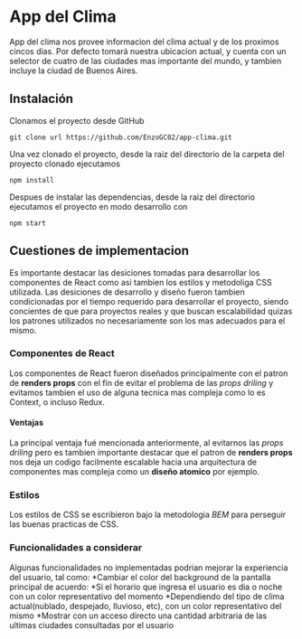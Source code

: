# App del Clima

App del clima nos provee informacion del clima actual y de los proximos cincos dias.
Por defecto tomará nuestra ubicacion actual, y cuenta con un selector de cuatro de las ciudades
mas importante del mundo, y tambien incluye la ciudad de Buenos Aires.

## Instalación

Clonamos el proyecto desde GitHub

`git clone url https://github.com/EnzoGC02/app-clima.git`

Una vez clonado el proyecto, desde la raiz del directorio de la carpeta del proyecto clonado ejecutamos

`npm install`

Despues de instalar las dependencias, desde la raiz del directorio ejecutamos el proyecto en modo desarrollo con

`npm start`

## Cuestiones de implementacion

Es importante destacar las desiciones tomadas para desarrollar los componentes de React como asi tambien los estilos
y metodoliga CSS utilizada. 
Las desiciones de desarrollo y diseño fueron tambien condicionadas por el tiempo requerido para desarrollar el proyecto,
siendo concientes de que para proyectos reales y que buscan escalabilidad quizas los patrones utilizados no necesariamente
son los mas adecuados para el mismo.

### Componentes de React

Los componentes de React fueron diseñados principalmente con el patron de **renders props** con el fin de evitar
el problema de las *props driling* y evitamos tambien el uso de alguna tecnica mas compleja como lo es Context, o incluso
Redux.

#### Ventajas

La principal ventaja fué mencionada anteriormente, al evitarnos las *props driling* pero es tambien importante destacar que
el patron de **renders props** nos deja un codigo facilmente escalable hacia una arquitectura de componentes mas compleja como 
un **diseño atomico** por ejemplo.

### Estilos

Los estilos de CSS se escribieron bajo la metodologia *BEM* para perseguir las buenas practicas de CSS.

### Funcionalidades a considerar

Algunas funcionalidades no implementadas podrian mejorar la experiencia del usuario, tal como:
*Cambiar el color del background de la pantalla principal de acuerdo:
    *Si el horario que ingresa el usuario es dia o noche con un color representativo del momento
    *Dependiendo del tipo de clima actual\(nublado, despejado, lluvioso, etc\), con un color representativo del mismo
*Mostrar con un acceso directo una cantidad arbitraria de las ultimas ciudades consultadas por el usuario